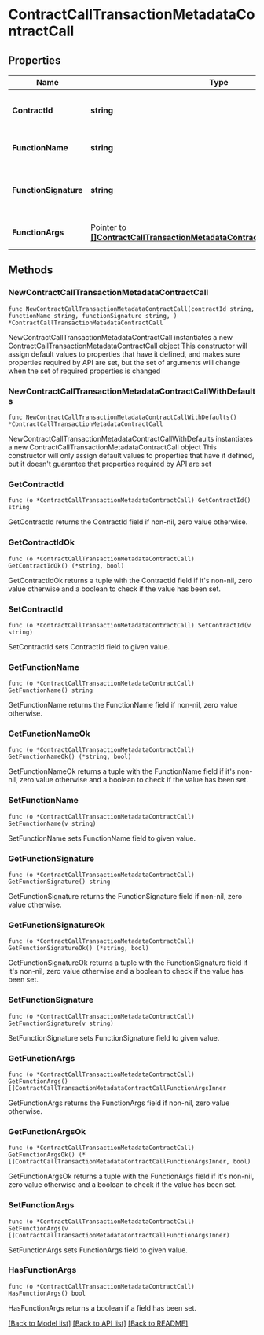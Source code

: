 # ContractCallTransactionMetadataContractCall

## Properties

Name | Type | Description | Notes
------------ | ------------- | ------------- | -------------
**ContractId** | **string** | Contract identifier formatted as &#x60;&lt;principaladdress&gt;.&lt;contract_name&gt;&#x60; | 
**FunctionName** | **string** | Name of the Clarity function to be invoked | 
**FunctionSignature** | **string** | Function definition, including function name and type as well as parameter names and types | 
**FunctionArgs** | Pointer to [**[]ContractCallTransactionMetadataContractCallFunctionArgsInner**](ContractCallTransactionMetadataContractCallFunctionArgsInner.md) | List of arguments used to invoke the function | [optional] 

## Methods

### NewContractCallTransactionMetadataContractCall

`func NewContractCallTransactionMetadataContractCall(contractId string, functionName string, functionSignature string, ) *ContractCallTransactionMetadataContractCall`

NewContractCallTransactionMetadataContractCall instantiates a new ContractCallTransactionMetadataContractCall object
This constructor will assign default values to properties that have it defined,
and makes sure properties required by API are set, but the set of arguments
will change when the set of required properties is changed

### NewContractCallTransactionMetadataContractCallWithDefaults

`func NewContractCallTransactionMetadataContractCallWithDefaults() *ContractCallTransactionMetadataContractCall`

NewContractCallTransactionMetadataContractCallWithDefaults instantiates a new ContractCallTransactionMetadataContractCall object
This constructor will only assign default values to properties that have it defined,
but it doesn't guarantee that properties required by API are set

### GetContractId

`func (o *ContractCallTransactionMetadataContractCall) GetContractId() string`

GetContractId returns the ContractId field if non-nil, zero value otherwise.

### GetContractIdOk

`func (o *ContractCallTransactionMetadataContractCall) GetContractIdOk() (*string, bool)`

GetContractIdOk returns a tuple with the ContractId field if it's non-nil, zero value otherwise
and a boolean to check if the value has been set.

### SetContractId

`func (o *ContractCallTransactionMetadataContractCall) SetContractId(v string)`

SetContractId sets ContractId field to given value.


### GetFunctionName

`func (o *ContractCallTransactionMetadataContractCall) GetFunctionName() string`

GetFunctionName returns the FunctionName field if non-nil, zero value otherwise.

### GetFunctionNameOk

`func (o *ContractCallTransactionMetadataContractCall) GetFunctionNameOk() (*string, bool)`

GetFunctionNameOk returns a tuple with the FunctionName field if it's non-nil, zero value otherwise
and a boolean to check if the value has been set.

### SetFunctionName

`func (o *ContractCallTransactionMetadataContractCall) SetFunctionName(v string)`

SetFunctionName sets FunctionName field to given value.


### GetFunctionSignature

`func (o *ContractCallTransactionMetadataContractCall) GetFunctionSignature() string`

GetFunctionSignature returns the FunctionSignature field if non-nil, zero value otherwise.

### GetFunctionSignatureOk

`func (o *ContractCallTransactionMetadataContractCall) GetFunctionSignatureOk() (*string, bool)`

GetFunctionSignatureOk returns a tuple with the FunctionSignature field if it's non-nil, zero value otherwise
and a boolean to check if the value has been set.

### SetFunctionSignature

`func (o *ContractCallTransactionMetadataContractCall) SetFunctionSignature(v string)`

SetFunctionSignature sets FunctionSignature field to given value.


### GetFunctionArgs

`func (o *ContractCallTransactionMetadataContractCall) GetFunctionArgs() []ContractCallTransactionMetadataContractCallFunctionArgsInner`

GetFunctionArgs returns the FunctionArgs field if non-nil, zero value otherwise.

### GetFunctionArgsOk

`func (o *ContractCallTransactionMetadataContractCall) GetFunctionArgsOk() (*[]ContractCallTransactionMetadataContractCallFunctionArgsInner, bool)`

GetFunctionArgsOk returns a tuple with the FunctionArgs field if it's non-nil, zero value otherwise
and a boolean to check if the value has been set.

### SetFunctionArgs

`func (o *ContractCallTransactionMetadataContractCall) SetFunctionArgs(v []ContractCallTransactionMetadataContractCallFunctionArgsInner)`

SetFunctionArgs sets FunctionArgs field to given value.

### HasFunctionArgs

`func (o *ContractCallTransactionMetadataContractCall) HasFunctionArgs() bool`

HasFunctionArgs returns a boolean if a field has been set.


[[Back to Model list]](../README.md#documentation-for-models) [[Back to API list]](../README.md#documentation-for-api-endpoints) [[Back to README]](../README.md)


